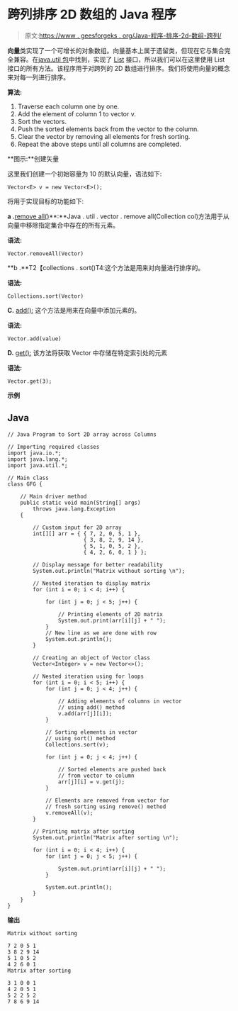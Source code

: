 # 跨列排序 2D 数组的 Java 程序

> 原文:[https://www . geesforgeks . org/Java-程序-排序-2d-数组-跨列/](https://www.geeksforgeeks.org/java-program-to-sort-2d-array-across-columns/)

**向量**类实现了一个可增长的对象数组。向量基本上属于遗留类，但现在它与集合完全兼容。在[java.util 包](https://www.geeksforgeeks.org/java-util-package-java/)中找到，实现了 [List](https://www.geeksforgeeks.org/list-interface-java-examples/) 接口，所以我们可以在这里使用 List 接口的所有方法。该程序用于对跨列的 2D 数组进行排序。我们将使用向量的概念来对每一列进行排序。

**算法:**

1.  Traverse each column one by one.
2.  Add the element of column 1 to vector v.
3.  Sort the vectors.
4.  Push the sorted elements back from the vector to the column.
5.  Clear the vector by removing all elements for fresh sorting.
6.  Repeat the above steps until all columns are completed.

**图示:**创建矢量

这里我们创建一个初始容量为 10 的默认向量，语法如下:

```
Vector<E> v = new Vector<E>();
```

将用于实现目标的功能如下:

**a .**[remove all()](https://www.geeksforgeeks.org/vector-removeall-method-in-java/#:~:text=removeAll(Collection%20col)%20method%20is,present%20in%20the%20collection%20specified.&text=Parameters%3A%20This%20method%20accepts%20a,be%20removed%20from%20the%20vector.)**:**Java . util . vector . remove all(Collection col)方法用于从向量中移除指定集合中存在的所有元素。

**语法:**

```
Vector.removeAll(Vector)  
```

**b .**T2【collections . sort()T4:这个方法是用来对向量进行排序的。

**语法:**

```
Collections.sort(Vector)
```

**C.** [add():](https://www.geeksforgeeks.org/vector-add-method-in-java/) 这个方法是用来在向量中添加元素的。

**语法:**

```
Vector.add(value)
```

**D.** [get():](https://www.geeksforgeeks.org/vector-get-method-in-java/#:~:text=get()%20method%20is%20used,specific%20index%20from%20a%20Vector.&text=Parameters%3A%20This%20method%20accepts%20a,be%20fetched%20from%20the%20Vector.) 该方法将获取 Vector 中存储在特定索引处的元素

**语法:**

```
Vector.get(3);
```

**示例**

## Java

```
// Java Program to Sort 2D array across Columns

// Importing required classes
import java.io.*;
import java.lang.*;
import java.util.*;

// Main class
class GFG {

    // Main driver method
    public static void main(String[] args)
        throws java.lang.Exception
    {

        // Custom input for 2D array
        int[][] arr = { { 7, 2, 0, 5, 1 },
                        { 3, 8, 2, 9, 14 },
                        { 5, 1, 0, 5, 2 },
                        { 4, 2, 6, 0, 1 } };

        // Display message for better readability
        System.out.println("Matrix without sorting \n");

        // Nested iteration to display matrix
        for (int i = 0; i < 4; i++) {

            for (int j = 0; j < 5; j++) {

                // Printing elements of 2D matrix
                System.out.print(arr[i][j] + " ");
            }
            // New line as we are done with row
            System.out.println();
        }

        // Creating an object of Vector class
        Vector<Integer> v = new Vector<>();

        // Nested iteration using for loops
        for (int i = 0; i < 5; i++) {
            for (int j = 0; j < 4; j++) {

                // Adding elements of columns in vector
                // using add() method
                v.add(arr[j][i]);
            }

            // Sorting elements in vector
            // using sort() method
            Collections.sort(v);

            for (int j = 0; j < 4; j++) {

                // Sorted elements are pushed back
                // from vector to column
                arr[j][i] = v.get(j);
            }

            // Elements are removed from vector for
            // fresh sorting using remove() method
            v.removeAll(v);
        }

        // Printing matrix after sorting
        System.out.println("Matrix after sorting \n");

        for (int i = 0; i < 4; i++) {
            for (int j = 0; j < 5; j++) {

                System.out.print(arr[i][j] + " ");
            }

            System.out.println();
        }
    }
}
```

**输出**

```
Matrix without sorting 

7 2 0 5 1 
3 8 2 9 14 
5 1 0 5 2 
4 2 6 0 1 
Matrix after sorting 

3 1 0 0 1 
4 2 0 5 1 
5 2 2 5 2 
7 8 6 9 14 
```